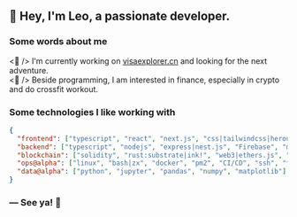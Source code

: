 ## 👋 Hey, I'm Leo, a passionate developer.

<!--## 🛠 Technologies & tools-->
<!--
![](https://img.shields.io/badge/OS-Linux-informational?style=flat&logo=linux&logoColor=white&color=blue)
![](https://img.shields.io/badge/Editor-VSCode-informational?style=flat&logo=visual-studio-code&logoColor=white&color=blue)
![](https://img.shields.io/badge/Language-Typescript-informational?style=flat&logo=javascript&logoColor=white&color=blue)
![](https://img.shields.io/badge/Framework-Gatsby,_Next-informational?style=flat&logo=react&logoColor=white&color=blue)
![](https://img.shields.io/badge/State_management-Redux-informational?style=flat&logo=redux&logoColor=white&color=blue)
![](https://img.shields.io/badge/Style-@Material_UI,_Theme_UI-informational?style=flat&logo=material-ui&logoColor=white&color=blue)
![](https://img.shields.io/badge/Framework-Express-informational?style=flat&logo=node.js&logoColor=white&color=blue)
![](https://img.shields.io/badge/Database-MongoDB-informational?style=flat&logo=mongodb&logoColor=white&color=blue)
![](https://img.shields.io/badge/Database-MySql-informational?style=flat&logo=mysql&logoColor=white&color=blue)
![](https://img.shields.io/badge/Faas-Firebase-informational?style=flat&logo=firebase&logoColor=white&color=blue)
![](https://img.shields.io/badge/Headless_CMS-Sanity.io,_Prismic,_NetlifyCMS,_Strapi-informational?style=flat&white&color=blue)
![](https://img.shields.io/badge/Tests-Jest-informational?style=flat&logo=jest&logoColor=white&color=blue)
![](https://img.shields.io/badge/Linter-Eslint-informational?style=flat&logo=eslint&logoColor=white&color=blue)
![](https://img.shields.io/badge/Formatter-Prettier-informational?style=flat&logo=prettier&logoColor=white&color=blue)
![](https://img.shields.io/badge/Tools-Git-informational?style=flat&logo=git&logoColor=white&color=blue)
![](https://img.shields.io/badge/Cloud-Netlify-informational?style=flat&logo=netlify&logoColor=white&color=blue)
![](https://img.shields.io/badge/Cloud-Vercel-informational?style=flat&logo=vercel&logoColor=white&color=blue)
![](https://img.shields.io/badge/Cloud-Heroku-informational?style=flat&logo=Heroku&logoColor=white&color=blue)
![](https://img.shields.io/badge/Cloud-OVH-informational?style=flat&logo=ovh&logoColor=white&color=blue)
-->

<!-- <div>
    <img align="left" title="" alt="Linux" width="26px" style="max-width: 100%; margin-bottom: 4px;"
    src="./assets/ubuntu.png"/>
    <img align="left" title="Visual Studio Code" alt="Visual Studio Code" width="26px" style="max-width: 100%; margin-bottom: 4px;"
    src="./assets/visual-studio-code.png"/>
    <img align="left" title="html" alt="html" width="26px" style="max-width: 100%; margin-bottom: 4px;"
    src="./assets/html.png"/>
    <img align="left" title="css" alt="css" width="26px" style="max-width: 100%; margin-bottom: 4px;"
    src="./assets/css.png"/>
    <img align="left" title="sass" alt="sass" width="26px" style="max-width: 100%; margin-bottom: 4px;"
    src="./assets/sass.png"/>
    <img align="left" title="javascript" alt="javascript" width="26px" style="max-width: 100%; margin-bottom: 4px;"
    src="./assets/javascript.png"/>
    <img align="left" title="typescript" alt="typescript" width="26px" style="max-width: 100%; margin-bottom: 4px;"
    src="./assets/typescript.png"/>
    <img align="left" title="react" alt="react" width="26px" style="max-width: 100%; margin-bottom: 4px;"
    src="./assets/react.png"/>
    <img align="left" title="redux" alt="redux" width="26px" style="max-width: 100%; margin-bottom: 4px;"
    src="./assets/redux.png"/>
    <img align="left" title="@material-ui" alt="@material-ui" width="26px" style="max-width: 100%; margin-bottom: 4px;"
    src="./assets/mui.png"/>
    <img align="left" title="gatsby" alt="gatsby" width="26px" style="max-width: 100%; margin-bottom: 4px;"
    src="./assets/gatsby.png"/>
    <img align="left" title="nextjs" alt="nextjs" width="26px" style="max-width: 100%; margin-bottom: 4px;"
    src="./assets/nextjs.png"/>
    <img align="left" title="D3" alt="D3" width="26px" style="max-width: 100%; margin-bottom: 4px;"
    src="./assets/d3.png"/>
    <img align="left" title="jest" alt="jest" width="26px" style="max-width: 100%; margin-bottom: 4px;"
    src="./assets/jest.png"/>
    <img align="left" title="NodeJS" alt="NodeJS" width="26px" style="max-width: 100%; margin-bottom: 4px;"
    src="./assets/nodejs.png"/>
    <img align="left" title="firebase" alt="firebase" width="26px" style="max-width: 100%; margin-bottom: 4px;"
    src="./assets/firebase.png"/>
    <img align="left" title="graphql" alt="graphql" width="26px" style="max-width: 100%; margin-bottom: 4px;"
    src="./assets/graphql.png"/>
    <img align="left" title="mysql" alt="mysql" width="26px" style="max-width: 100%; margin-bottom: 4px;"
    src="./assets/mysql.png"/>
    <img align="left" title="mongodb" alt="mongodb" width="26px" style="max-width: 100%; margin-bottom: 4px;"
    src="./assets/mongodb.png"/>
    <img align="left" title="git" alt="git" width="26px" style="max-width: 100%; margin-bottom: 4px;"
    src="./assets/git.png"/>
    <img align="left" title="github" alt="github" width="26px" style="max-width: 100%; margin-bottom: 4px;"
    src="./assets/github.png"/>
    <img align="left" title="netlify" alt="netlify" width="26px" style="max-width: 100%; margin-bottom: 4px;"
    src="./assets/netlify.svg"/>
    <img align="left" title="rust" alt="rust" width="26px" style="max-width: 100%; margin-bottom: 4px;"
    src="./assets/rust.png"/>
    <br/>
</div> -->

<!-- <br/> -->

### Some words about me

<p>
    <🎯 /> I'm currently working on <a href="https://visaexplorer.cn">visaexplorer.cn</a> and looking for the next adventure.
    <br>
    <🍺 /> Beside programming, I am interested in finance, especially in crypto and do crossfit workout.
</p>

### Some technologies I like working with

```json
{
  "frontend": ["typescript", "react", "next.js", "css|tailwindcss|heroui", "storybook"],
  "backend": ["typescript", "nodejs", "express|nest.js", "Firebase", "mongodb|postgres|prisma|mysql", "golang"],
  "blockchain": ["solidity", "rust:substrate|ink!", "web3|ethers.js", "truffle|hardhat", "rust:solana|anchor"],
  "ops@alpha": ["linux", "bash|zx", "docker", "pm2", "CI/CD", "ssh", "tmux", "zsh", "git", "gcp"],
  "data@alpha": ["python", "jupyter", "pandas", "numpy", "matplotlib"]
}
```

### ― See ya! 👋
